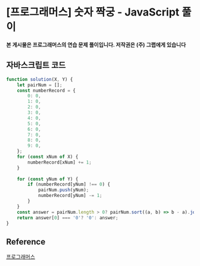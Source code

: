 

# [프로그래머스] 숫자 짝궁 - JavaScript 풀이

**본 게시물은 프로그래머스의 연습 문제 풀이입니다. 저작권은 (주) 그랩에게 있습니다**

## 자바스크립트 코드

```JavaScript
function solution(X, Y) {
    let pairNum = [];
    const numberRecord = {
        0: 0,
        1: 0,
        2: 0,
        3: 0,
        4: 0,
        5: 0,
        6: 0,
        7: 0,
        8: 0,
        9: 0,
    };
    for (const xNum of X) {
        numberRecord[xNum] += 1;
    }
    
    for (const yNum of Y) {
        if (numberRecord[yNum] !== 0) {
            pairNum.push(yNum);
            numberRecord[yNum] -= 1;
        }
    }
    const answer = pairNum.length > 0? pairNum.sort((a, b) => b - a).join('') : '-1';
    return answer[0] === '0'? '0': answer;
}
```



## Reference

[프로그래머스](https://programmers.co.kr)

